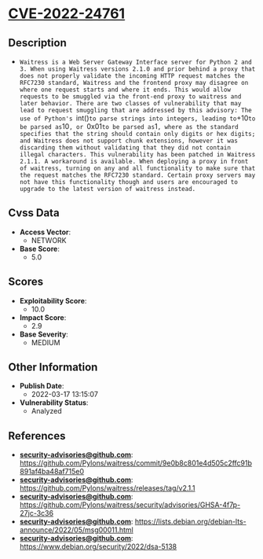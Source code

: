 
# [CVE-2022-24761](https://cve.mitre.org/cgi-bin/cvename.cgi?name=CVE-2022-24761)

## Description

- `Waitress is a Web Server Gateway Interface server for Python 2 and 3. When using Waitress versions 2.1.0 and prior behind a proxy that does not properly validate the incoming HTTP request matches the RFC7230 standard, Waitress and the frontend proxy may disagree on where one request starts and where it ends. This would allow requests to be smuggled via the front-end proxy to waitress and later behavior. There are two classes of vulnerability that may lead to request smuggling that are addressed by this advisory: The use of Python's `int()` to parse strings into integers, leading to `+10` to be parsed as `10`, or `0x01` to be parsed as `1`, where as the standard specifies that the string should contain only digits or hex digits; and Waitress does not support chunk extensions, however it was discarding them without validating that they did not contain illegal characters. This vulnerability has been patched in Waitress 2.1.1. A workaround is available. When deploying a proxy in front of waitress, turning on any and all functionality to make sure that the request matches the RFC7230 standard. Certain proxy servers may not have this functionality though and users are encouraged to upgrade to the latest version of waitress instead.`

## Cvss Data

- **Access Vector**:
  - NETWORK
- **Base Score**:
  - 5.0

## Scores

- **Exploitability Score**:
  - 10.0
- **Impact Score**:
  - 2.9
- **Base Severity**:
  - MEDIUM

## Other Information

- **Publish Date**:
  - 2022-03-17 13:15:07
- **Vulnerability Status**:
  - Analyzed

## References

- **security-advisories@github.com**: https://github.com/Pylons/waitress/commit/9e0b8c801e4d505c2ffc91b891af4ba48af715e0
- **security-advisories@github.com**: https://github.com/Pylons/waitress/releases/tag/v2.1.1
- **security-advisories@github.com**: https://github.com/Pylons/waitress/security/advisories/GHSA-4f7p-27jc-3c36
- **security-advisories@github.com**: https://lists.debian.org/debian-lts-announce/2022/05/msg00011.html
- **security-advisories@github.com**: https://www.debian.org/security/2022/dsa-5138
